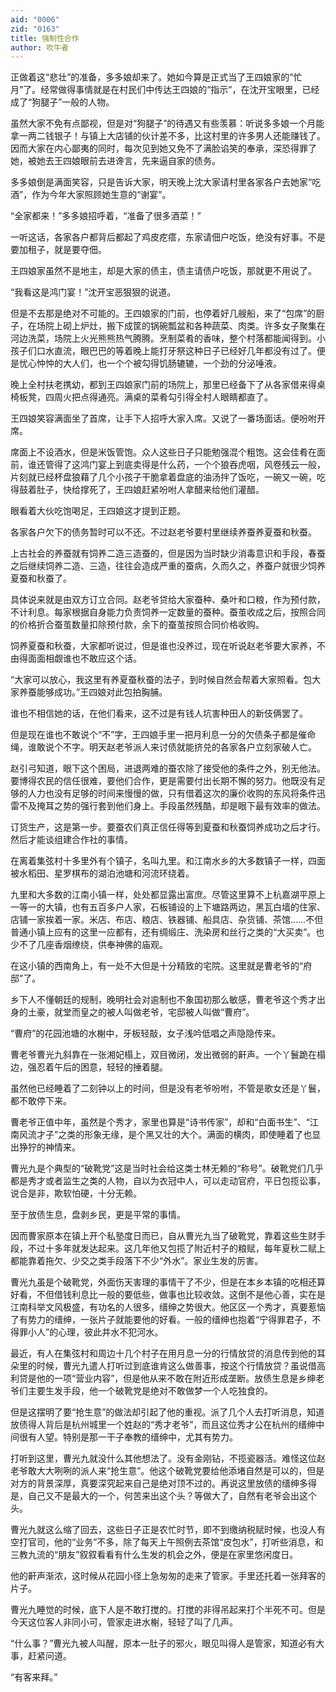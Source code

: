 ```yaml
---
aid: "0006"
zid: "0163"
title: 强制性合作
author: 吹牛者
---
```


正做着这“悲壮”的准备，多多娘却来了。她如今算是正式当了王四娘家的“忙月”了。经常做得事情就是在村民们中传达王四娘的“指示”，在沈开宝眼里，已经成了“狗腿子”一般的人物。

虽然大家不免有点鄙视，但是对“狗腿子”的待遇又有些羡慕：听说多多娘一个月能拿一两二钱银子！与镇上大店铺的伙计差不多，比这村里的许多男人还能赚钱了。因而大家在内心鄙夷的同时，每次见到她又免不了满脸谄笑的奉承，深恐得罪了她，被她去王四娘眼前去进谗言，先来逼自家的债务。

多多娘倒是满面笑容，只是告诉大家，明天晚上沈大家请村里各家各户去她家“吃酒”，作为今年大家照顾她生意的“谢宴”。

“全家都来！”多多娘招呼着，“准备了很多酒菜！”

一听这话，各家各户都背后都起了鸡皮疙瘩，东家请佃户吃饭，绝没有好事。不是要加租子，就是要夺佃。

王四娘家虽然不是地主，却是大家的债主，债主请债户吃饭，那就更不用说了。

“我看这是鸿门宴！”沈开宝恶狠狠的说道。

但是不去那是绝对不可能的。王四娘家的门前，也停着好几艘船，来了“包席”的厨子，在场院上砌上炉灶，搬下成筐的锅碗瓢盆和各种蔬菜、肉类。许多女子聚集在河边洗菜，场院上火光熊熊热气腾腾。烹制菜肴的香味，整个村落都能闻得到。小孩子们口水直流，眼巴巴的等着晚上能打牙祭这种日子已经好几年都没有过了。便是忧心忡忡的大人们，也一个个被勾得饥肠辘辘，一个劲的分泌唾液。

晚上全村扶老携幼，都到王四娘家门前的场院上，那里已经备下了从各家借来得桌椅板凳，四周火把点得通亮。满桌的菜肴勾引得全村人眼睛都直了。

王四娘笑容满面坐了首席，让手下人招呼大家入席。又说了一番场面话。便吩咐开席。

席面上不设酒水，但是米饭管饱。众人这些日子只能勉强混个粗饱。这会佳肴在面前，谁还管得了这鸿门宴上到底卖得是什么药，一个个狼吞虎咽，风卷残云一般，片刻就已经杯盘狼藉了几个小孩子干脆拿着盘底的油汤拌了饭吃，一碗又一碗，吃得鼓着肚子，快给撑死了，王四娘赶紧吩咐人拿醋来给他们灌醋。

眼看着大伙吃饱喝足，王四娘这才提到正题。

各家各户欠下的债务暂时可以不还。不过赵老爷要村里继续养蚕养夏蚕和秋蚕。

上古社会的养蚕就有饲养二造三造蚕的，但是因为当时缺少消毒意识和手段，春蚕之后继续饲养二造、三造，往往会造成严重的蚕病，久而久之，养蚕户就很少饲养夏蚕和秋蚕了。

具体说来就是由双方订立合同。赵老爷贷给大家蚕种、桑叶和口粮，作为预付款，不计利息。每家根据自身能力负责饲养一定数量的蚕种。蚕茧收成之后，按照合同的价格折合蚕茧数量扣除预付款，余下的蚕茧按照合同价格收购。

饲养夏蚕和秋蚕，大家都听说过，但是谁也没养过，现在听说赵老爷要大家养，不由得面面相觑谁也不敢应这个话。

“大家可以放心，我这里有养夏蚕秋蚕的法子，到时候自然会帮着大家照看。包大家养蚕能够成功。”王四娘对此包拍胸脯。

谁也不相信她的话，在他们看来，这不过是有钱人坑害种田人的新伎俩罢了。

但是现在谁也不敢说个“不”字，王四娘手里一把月利息一分的欠债条子都是催命绳，谁敢说个不字。明天赵老爷派人来讨债就能挤兑的各家各户立刻家破人亡。

赵引弓知道，眼下这个困局，进退两难的蚕农除了接受他的条件之外，别无他法。要博得农民的信任很难，要他们合作，更是需要付出长期不懈的努力。他既没有足够的人力也没有足够的时间来慢慢的做，只有借着这次的廉价收购的东风将条件迅雷不及掩耳之势的强行套到他们身上。手段虽然残酷，却是眼下最有效率的做法。

订货生产，这是第一步。要蚕农们真正信任得等到夏蚕和秋蚕饲养成功之后才行。然后才能谈组建合作社的事情。

在离着集弦村十多里外有个镇子，名叫九里。和江南水乡的大多数镇子一样，四面被水稻田、星罗棋布的湖泊池塘和河流环绕着。

九里和大多数的江南小镇一样，处处都显露出富庶。尽管这里算不上杭嘉湖平原上一等一的大镇，也有五百多户人家，石板铺设的上下塘路两边，黑瓦白墙的住家、店铺一家挨着一家。米店、布店、粮店、铁器铺、船具店、杂货铺、茶馆……不但普通小镇上应有的这里一应都有，还有绸缎庄、洗染房和丝行之类的“大买卖”。也少不了几座香烟缭绕，供奉神佛的庙观。

在这小镇的西南角上，有一处不大但是十分精致的宅院。这里就是曹老爷的“府邸”了。

乡下人不懂朝廷的规制，晚明社会对逾制也不象国初那么敏感，曹老爷这个秀才出身的土豪，就堂而皇之的被人叫做老爷，宅邸被人叫做“曹府”。

“曹府”的花园池塘的水榭中，牙板轻敲，女子浅吟低唱之声隐隐传来。

曹老爷曹光九斜靠在一张湘妃榻上，双目微闭，发出微弱的鼾声。一个丫鬟跪在榻边，强忍着午后的困意，轻轻的捶着腿。

虽然他已经睡着了二刻钟以上的时间，但是没有老爷吩咐，不管是歌女还是丫鬟，都不敢停下来。

曹老爷正值中年，虽然是个秀才，家里也算是“诗书传家”，却和“白面书生”、“江南风流才子”之类的形象无缘，是个黑又壮的大个。满面的横肉，即使睡着了也显出狰狞的神情来。

曹光九是个典型的“破靴党”这是当时社会给这类士林无赖的“称号”。破靴党们几乎都是秀才或者监生之类的人物，自以为衣冠中人，可以走动官府，平日包揽讼事，说合是非，欺软怕硬，十分无赖。

至于放债生息，盘剥乡民，更是平常的事情。

因而曹家原本在镇上开个私塾度日而已，自从曹光九当了破靴党，靠着这些生财手段，不过十多年就发达起来。这几年他又包揽了附近村子的粮赋，每年夏秋二赋上都能靠着拖欠、少交之类手段落下不少“外水”。家业生发的厉害。

曹光九虽是个破靴党，外面伤天害理的事情干了不少，但是在本乡本镇的吃相还算好看，不但借钱利息比一般的要低些，做事也比较收敛。这倒不是他心善，实在是江南科举文风极盛，有功名的人很多，缙绅之势很大。他区区一个秀才，真要惹恼了有势力的缙绅，一张片子就能要他的好看。一般的缙绅也抱着“宁得罪君子，不得罪小人”的心理，彼此井水不犯河水。

最近，有人在集弦村和周边十几个村子在用月息一分的行情放贷的消息传到他的耳朵里的时候，曹光九遣人打听过到底谁肯这么做善事，按这个行情放贷？虽说借高利贷是他的一项“营业内容”，但是他从来不敢在附近形成垄断。放债生息是乡绅老爷们主要生发手段，他一个破靴党是绝对不敢做梦一个人吃独食的。

但是这摆明了要“抢生意”的做法却引起了他的重视。派了几个人去打听消息，知道放债得人背后是杭州城里一个姓赵的“秀才老爷”，而且这位秀才公在杭州的缙绅中间很有人望。特别是那一干子奉教的缙绅中，尤其有势力。

打听到这里，曹光九就没什么其他想法了。没有金刚钻，不揽瓷器活。难怪这位赵老爷敢大大咧咧的派人来“抢生意”。他这个破靴党要给他添堵自然是可以的，但是对方的背景深厚，真要深究起来自己是绝对顶不过的。再说这里放债的缙绅多得是，自己又不是最大的一个，何苦来出这个头？等做大了，自然有老爷会出这个头。

曹光九就这么缩了回去，这些日子正是农忙时节，即不到缴纳税赋时候，也没人有空打官司，他的“业务”不多，除了每天上午照例去茶馆“皮包水”，打听些消息，和三教九流的“朋友”叙叙看看有什么生发的机会之外，便是在家里悠闲度日。

他的鼾声渐浓，这时候从花园小径上急匆匆的走来了管家。手里还托着一张拜客的片子。

曹光九睡觉的时候，底下人是不敢打搅的。打搅的非得吊起来打个半死不可。但是今天这位客人非同小可，管家走进水榭，轻轻了叫了几声。

“什么事？”曹光九被人叫醒，原本一肚子的邪火，眼见叫得人是管家，知道必有大事，赶紧问道。

“有客来拜。”
